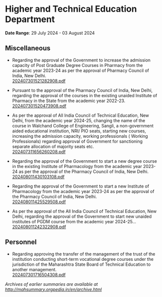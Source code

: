 # Higher and Technical Education Department

**Date Range**: 29 July 2024 - 03 August 2024


## Miscellaneous
- Regarding the approval of the Government to increase the admission capacity of Post Graduate Degree Courses in Pharmacy from the academic year 2023-24 as per the approval of Pharmacy Council of India, New Delhi.\
  [202407301521282908.pdf](https://gr.maharashtra.gov.in/Site/Upload/Government%20Resolutions/English/202407301521282908.pdf)

- Pursuant to the approval of the Pharmacy Council of India, New Delhi, regarding the approval of the courses in the existing unaided Institute of Pharmacy in the State from the academic year 2022-23.\
  [202407301520473908.pdf](https://gr.maharashtra.gov.in/Site/Upload/Government%20Resolutions/English/202407301520473908..pdf)

- As per the approval of All India Council of Technical Education, New Delhi, from the academic year 2024-25, changing the name of the course in Walchand College of Engineering, Sangli, a non-government aided educational institution, NRI/ PIO seats, starting new courses, increasing the admission capacity, working professionals ( Working Professionals) regarding approval of Government for sanctioning separate allocation of majority seats etc.\
  [202407311656260208.pdf](https://gr.maharashtra.gov.in/Site/Upload/Government%20Resolutions/English/202407311656260208.pdf)

- Regarding the approval of the Government to start a new degree course in the existing Institute of Pharmacology from the academic year 2023-24 as per the approval of the Pharmacy Council of India, New Delhi.\
  [202408011430103108.pdf](https://gr.maharashtra.gov.in/Site/Upload/Government%20Resolutions/English/202408011430103108.pdf)

- Regarding the approval of the Government to start a new Institute of Pharmacology from the academic year 2023-24 as per the approval of the Pharmacy Council of India, New Delhi.\
  [202408011425529508.pdf](https://gr.maharashtra.gov.in/Site/Upload/Government%20Resolutions/English/202408011425529508.pdf)

- As per the approval of the All India Council of Technical Education, New Delhi, regarding the approval of the Government to start new unaided institutes of PGDM course from the academic year 2024-25...\
  [202408011242322908.pdf](https://gr.maharashtra.gov.in/Site/Upload/Government%20Resolutions/English/202408011242322908.pdf)

## Personnel
- Regarding approving the transfer of the management of the trust of the institution conducting short-term vocational degree courses under the jurisdiction of the Maharashtra State Board of Technical Education to another management.\
  [202407301716504308.pdf](https://gr.maharashtra.gov.in/Site/Upload/Government%20Resolutions/English/202407301716504308.pdf)


*Archives of earlier summaries are available at http://mahsummary.orgpedia.in/en/archive.html*